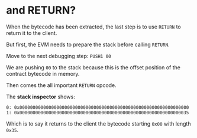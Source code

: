 # and RETURN?

When the bytecode has been extracted, the last step is to use `RETURN` to return it to the client.

But first, the EVM needs to prepare the stack before calling `RETURN`.

Move to the next debugging step: `PUSH1 00`

We are pushing `00` to the stack because this is the offset position of the contract bytecode in memory.

Then comes the all important `RETURN` opcode.  

The **stack inspector** shows:

`0: 0x0000000000000000000000000000000000000000000000000000000000000000`
`1: 0x0000000000000000000000000000000000000000000000000000000000000035`

Which is to say it returns to the client the bytecode starting `0x00` with length `0x35`.
